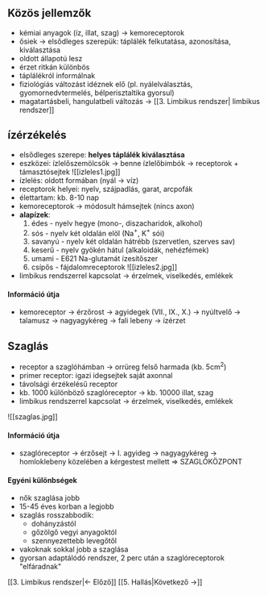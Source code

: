 ## Közös jellemzők
- kémiai anyagok (íz, illat, szag) $\to$ kemoreceptorok
- ősiek $\to$ elsődleges szerepük: táplálék felkutatása, azonosítása, kiválasztása
- oldott állapotú lesz
- érzet ritkán különbös
- táplálékról informálnak
- fiziológiás változást idéznek elő (pl. nyálelválasztás, gyomornedvtermelés, bélperisztaltika gyorsul)
- magatartásbeli, hangulatbeli változás $\to$ [[3. Limbikus rendszer| limbikus rendszer]]


## ízérzékelés
- elsődleges szerepe: **helyes táplálék kiválasztása**
- eszközei: ízlelőszemölcsök $\to$ benne ízlelőbimbók $\to$ receptorok + támasztósejtek
![[izleles1.jpg]]
- ízlelés: oldott formában (nyál $\to$ víz)
- receptorok helyei: nyelv, szájpadlás, garat, arcpofák
- élettartam: kb. 8-10 nap
- kemoreceptorok $\to$ módosult hámsejtek (nincs axon)
- **alapízek**:
	1. édes - nyelv hegye (mono-, diszacharidok, alkohol)
	2. sós - nyelv két oldalán elöl (Na$^+$, K$^+$ sói)
	3. savanyú - nyelv két oldalán hátrébb (szervetlen, szerves sav)
	4. keserű - nyelv gyökén hátul (alkaloidák, nehézfémek)
	5. umami - E621 Na-glutamát ízesítőszer
	6. csípős - fájdalomreceptorok
	![[izleles2.jpg]]
- limbikus rendszerrel kapcsolat $\to$ érzelmek, viselkedés, emlékek
#### Információ útja
- kemoreceptor $\to$ érzőrost $\to$ agyidegek (VII., IX., X.) $\to$ nyúltvelő $\to$ talamusz $\to$ nagyagykéreg $\to$ fali lebeny $\to$ ízérzet


## Szaglás
- receptor a szaglóhámban $\to$ orrüreg felső harmada (kb. 5cm$^2$)
- primer receptor: igazi idegsejtek saját axonnal
- távolsági érzékelésű receptor
- kb. 1000 különböző szaglóreceptor $\to$ kb. 10000 illat, szag
- limbikus rendszerrel kapcsolat $\to$ érzelmek, viselkedés, emlékek

![[szaglas.jpg]]
#### Információ útja
- szaglóreceptor $\to$ érzősejt $\to$ I. agyideg $\to$ nagyagykéreg $\to$ homloklebeny közelében a kérgestest mellett $\Rightarrow$ SZAGLÓKÖZPONT
#### Egyéni különbségek
- nők szaglása jobb
- 15-45 éves korban a legjobb
- szaglás rosszabbodik:
	- dohányzástól
	- gőzölgő vegyi anyagoktól
	- szennyezettebb levegőtől
- vakoknak sokkal jobb a szaglása
- gyorsan adaptálódó rendszer, 2 perc után a szaglóreceptorok "elfáradnak"

[[3. Limbikus rendszer|← Előző]]
[[5. Hallás|Következő →]]